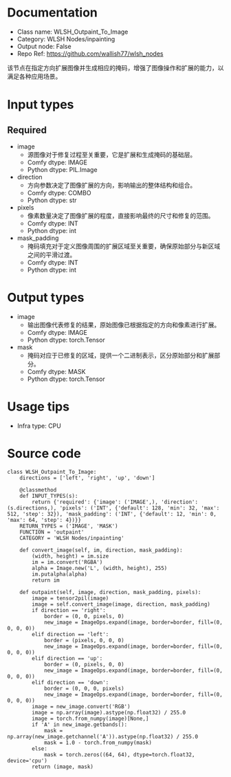# Documentation
- Class name: WLSH_Outpaint_To_Image
- Category: WLSH Nodes/inpainting
- Output node: False
- Repo Ref: https://github.com/wallish77/wlsh_nodes

该节点在指定方向扩展图像并生成相应的掩码，增强了图像操作和扩展的能力，以满足各种应用场景。

# Input types
## Required
- image
    - 源图像对于修复过程至关重要，它是扩展和生成掩码的基础层。
    - Comfy dtype: IMAGE
    - Python dtype: PIL.Image
- direction
    - 方向参数决定了图像扩展的方向，影响输出的整体结构和组合。
    - Comfy dtype: COMBO
    - Python dtype: str
- pixels
    - 像素数量决定了图像扩展的程度，直接影响最终的尺寸和修复的范围。
    - Comfy dtype: INT
    - Python dtype: int
- mask_padding
    - 掩码填充对于定义图像周围的扩展区域至关重要，确保原始部分与新区域之间的平滑过渡。
    - Comfy dtype: INT
    - Python dtype: int

# Output types
- image
    - 输出图像代表修复的结果，原始图像已根据指定的方向和像素进行扩展。
    - Comfy dtype: IMAGE
    - Python dtype: torch.Tensor
- mask
    - 掩码对应于已修复的区域，提供一个二进制表示，区分原始部分和扩展部分。
    - Comfy dtype: MASK
    - Python dtype: torch.Tensor

# Usage tips
- Infra type: CPU

# Source code
```
class WLSH_Outpaint_To_Image:
    directions = ['left', 'right', 'up', 'down']

    @classmethod
    def INPUT_TYPES(s):
        return {'required': {'image': ('IMAGE',), 'direction': (s.directions,), 'pixels': ('INT', {'default': 128, 'min': 32, 'max': 512, 'step': 32}), 'mask_padding': ('INT', {'default': 12, 'min': 0, 'max': 64, 'step': 4})}}
    RETURN_TYPES = ('IMAGE', 'MASK')
    FUNCTION = 'outpaint'
    CATEGORY = 'WLSH Nodes/inpainting'

    def convert_image(self, im, direction, mask_padding):
        (width, height) = im.size
        im = im.convert('RGBA')
        alpha = Image.new('L', (width, height), 255)
        im.putalpha(alpha)
        return im

    def outpaint(self, image, direction, mask_padding, pixels):
        image = tensor2pil(image)
        image = self.convert_image(image, direction, mask_padding)
        if direction == 'right':
            border = (0, 0, pixels, 0)
            new_image = ImageOps.expand(image, border=border, fill=(0, 0, 0, 0))
        elif direction == 'left':
            border = (pixels, 0, 0, 0)
            new_image = ImageOps.expand(image, border=border, fill=(0, 0, 0, 0))
        elif direction == 'up':
            border = (0, pixels, 0, 0)
            new_image = ImageOps.expand(image, border=border, fill=(0, 0, 0, 0))
        elif direction == 'down':
            border = (0, 0, 0, pixels)
            new_image = ImageOps.expand(image, border=border, fill=(0, 0, 0, 0))
        image = new_image.convert('RGB')
        image = np.array(image).astype(np.float32) / 255.0
        image = torch.from_numpy(image)[None,]
        if 'A' in new_image.getbands():
            mask = np.array(new_image.getchannel('A')).astype(np.float32) / 255.0
            mask = 1.0 - torch.from_numpy(mask)
        else:
            mask = torch.zeros((64, 64), dtype=torch.float32, device='cpu')
        return (image, mask)
```